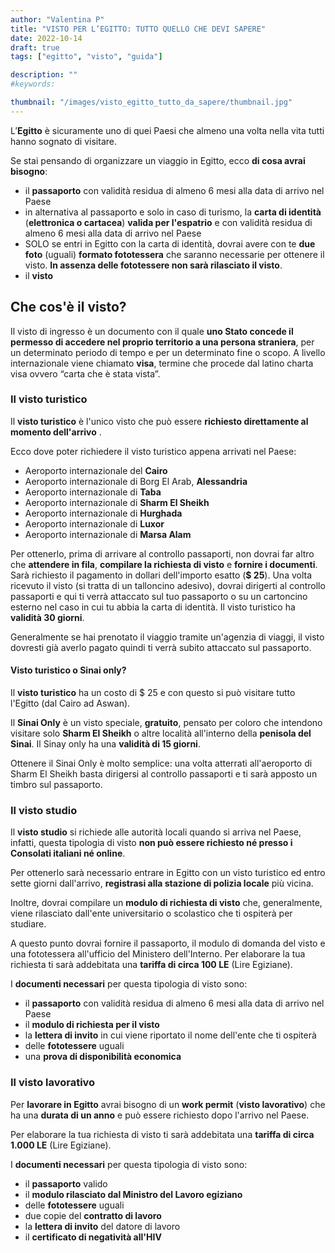 ```yaml
---
author: "Valentina P"
title: "VISTO PER L’EGITTO: TUTTO QUELLO CHE DEVI SAPERE"
date: 2022-10-14
draft: true
tags: ["egitto", "visto", "guida"]

description: ""
#keywords:

thumbnail: "/images/visto_egitto_tutto_da_sapere/thumbnail.jpg"
---
```


L’**Egitto** è sicuramente uno di quei Paesi che almeno una volta nella vita tutti hanno sognato di visitare.

Se stai pensando di organizzare un viaggio in Egitto, ecco **di cosa avrai bisogno**:

* il **passaporto** con validità residua di almeno 6 mesi alla data di arrivo nel Paese 
* in alternativa al passaporto e solo in caso di turismo, la **carta di identità** (**elettronica o cartacea**) **valida per l'espatrio** e con validità residua di almeno 6 mesi alla data di arrivo nel Paese
* SOLO se entri in Egitto con la carta di identità, dovrai avere con te **due foto** (uguali) **formato fototessera** che saranno necessarie per ottenere il visto. **In assenza delle fototessere non sarà rilasciato il visto**.
* il  **visto**

## Che cos'è il visto?

Il visto di ingresso è un documento con il quale **uno Stato concede il permesso di accedere nel proprio territorio a una persona straniera**, per un determinato periodo di tempo e per un determinato fine o scopo.
A livello internazionale viene chiamato **visa**, termine che procede dal latino charta visa ovvero “carta che è stata vista”.

### Il visto turistico

Il **visto turistico** è l'unico visto che può essere **richiesto direttamente al momento dell'arrivo** . 

Ecco dove poter richiedere il visto turistico appena arrivati nel Paese:

* Aeroporto internazionale del **Cairo**
* Aeroporto internazionale di Borg El Arab, **Alessandria**
*  Aeroporto internazionale di **Taba**
* Aeroporto internazionale di **Sharm El Sheikh**
* Aeroporto internazionale di **Hurghada**
* Aeroporto internazionale di **Luxor**
* Aeroporto internazionale di **Marsa Alam**

Per ottenerlo, prima di arrivare al controllo passaporti, non dovrai far altro che **attendere in fila**, **compilare la richiesta di visto** e **fornire i documenti**.
Sarà richiesto il pagamento in dollari dell'importo esatto (**$ 25**).
Una volta ricevuto il visto (si tratta di un talloncino adesivo), dovrai dirigerti al controllo passaporti e qui  ti verrà attaccato sul tuo passaporto o su un cartoncino esterno nel caso in cui tu abbia la carta di identità. 
Il visto turistico ha **validità 30 giorni**.

Generalmente se hai prenotato il viaggio tramite un'agenzia di viaggi, il visto dovresti già averlo pagato quindi ti verrà subito attaccato sul passaporto. 

#### Visto turistico o Sinai only?

Il **visto turistico** ha un costo di $ 25 e con questo si può visitare tutto l'Egitto (dal Cairo ad Aswan).

Il **Sinai Only** è un visto speciale, **gratuito**, pensato per coloro che intendono visitare solo **Sharm El Sheikh** o altre località all'interno della **penisola del Sinai**.
Il Sinay only ha una **validità di 15 giorni**.

Ottenere il Sinai Only è molto semplice: una volta atterrati all'aeroporto di Sharm El Sheikh basta dirigersi al controllo passaporti e ti sarà apposto un timbro sul passaporto. 

### Il visto studio

Il **visto studio** si richiede alle autorità locali quando si arriva nel Paese, infatti, questa tipologia di visto **non può essere richiesto né presso i Consolati italiani né online**.

Per ottenerlo sarà necessario entrare in Egitto con un visto turistico ed entro sette giorni dall'arrivo, **registrasi alla stazione di polizia locale** più vicina.

Inoltre, dovrai compilare un **modulo di richiesta di visto** che, generalmente, viene rilasciato dall'ente universitario o scolastico che ti ospiterà per studiare.

A questo punto dovrai fornire il passaporto, il modulo di domanda del visto e una fototessera all'ufficio del Ministero dell'Interno. 
Per elaborare la tua richiesta ti sarà addebitata una **tariffa di circa 100 LE** (Lire Egiziane).

I **documenti necessari** per questa tipologia di visto sono:

* il **passaporto** con validità residua di almeno 6 mesi alla data di arrivo nel Paese
* il **modulo di richiesta per il visto**
* la **lettera di invito** in cui viene riportato il nome dell'ente che ti ospiterà
* delle **fototessere** uguali
* una **prova di disponibilità economica**

### Il visto lavorativo

Per **lavorare in Egitto** avrai bisogno di un **work permit** (**visto lavorativo**) che ha una **durata di un anno** e può essere richiesto dopo l'arrivo nel Paese.

Per elaborare la tua richiesta di visto ti sarà addebitata una **tariffa di circa 1.000 LE** (Lire Egiziane).

I **documenti necessari** per questa tipologia di visto sono:

* il **passaporto** valido
* il **modulo rilasciato dal Ministro del Lavoro egiziano**
* delle **fototessere** uguali
* due copie del **contratto di lavoro**
* la **lettera di invito** del datore di lavoro
* il **certificato di negatività all'HIV**

